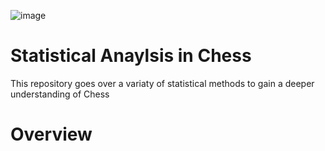 ![image](https://github.com/user-attachments/assets/362f9f1c-c5f7-4cbc-9416-e2cf087f7cde)
# Statistical Anaylsis in Chess
This repository goes over a variaty of statistical methods to gain a deeper understanding of Chess

# Overview
